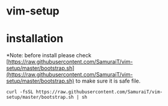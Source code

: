 # vim-setup

# installation

*Note: before install please check [https://raw.githubusercontent.com/SamuraiT/vim-setup/master/bootstrap.sh](https://raw.githubusercontent.com/SamuraiT/vim-setup/master/bootstrap.sh) to make sure it is safe file.

```
curl -fsSL https://raw.githubusercontent.com/SamuraiT/vim-setup/master/bootstrap.sh | sh
```
